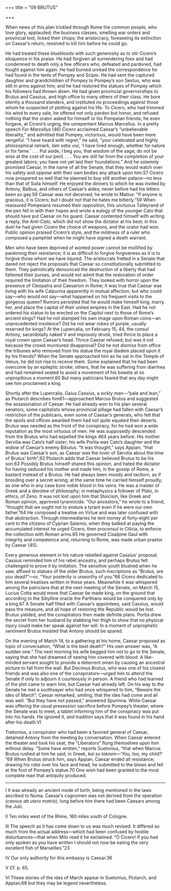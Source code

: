 +++
title = "09 BRUTUS"

+++

When news of this plan trickled through Rome the common people, who love glory, applauded; the business classes, smelling war orders and provincial loot, licked their chops; the aristocracy, foreseeing its extinction on Caesar’s return, resolved to kill him before he could go.

He had treated these bluebloods with such generosity as to stir Cicero’s eloquence in his praise. He had forgiven all surrendering foes and had condemned to death only a few officers who, defeated and pardoned, had fought against him again. He had burned unread the correspondence he had found in the tents of Pompey and Scipio. He had sent the captured daughter and grandchildren of Pompey to Pompey’s son Sextus, who was still in arms against him; and he had restored the statues of Pompey which his followers had thrown down. He had given provincial governorships to Brutus and Cassius, and high office to many others of their class. He bore silently a thousand slanders, and instituted no proceedings against those whom he suspected of plotting against his life. To Cicero, who had trimmed his wind to every sale, he offered not only pardon but honor, and refused nothing that the orator asked for himself or his Pompeian friends; he even forgave, at Cicero’s urging, the unrepentant Marcus Marcellus. In a pretty speech *For Marcellus* \(46\) Cicero acclaimed Caesar’s “unbelievable liberality,” and admitted that Pompey, victorious, would have been more vengeful. “I have heard with regret,” he said, “your celebrated and highly philosophical remark, *lam satis vixi,* ‘I have lived enough, whether for nature or for fame.’ . . . Put aside, I beg you, that wisdom of the sage; do not be wise at the cost of our peril. . . . You are still far from the completion of your greatest labors; you have not yet laid their foundations.” And he solemnly promised Caesar, in the name of all the Senate, that they would watch over his safety and oppose with their own bodies any attack upon him.57 Cicero now prospered so well that he planned to buy still another palace—no less than that of Sulla himself. He enjoyed the dinners to which he was invited by Antony, Balbus, and others of Caesar’s aides; never before had his letters been so gay.58 Caesar was not deceived; he wrote to Matius: “If anyone is gracious, it is Cicero; but I doubt not that he hates me bitterly.”59 When reassured Pompeians resumed their opposition, this unctuous Talleyrand of the pen fell in with their hopes and wrote a eulogy of the younger Cato that should have put Caesar on his guard. Caesar contented himself with writing a reply, the *Anti-Cato,* which did not show the dictator at his best; in this duel he had given Cicero the choice of weapons, and the orator had won. Public opinion praised Cicero’s style, and the mildness of a ruler who composed a pamphlet when he might have signed a death warrant.

Men who have been deprived of wonted power cannot be mollified by pardoning their resistance; it is as difficult to forgive forgiveness as it is to forgive those whom we have injured. The aristocrats fretted in a Senate that dared not reject the proposals that Caesar so constitutionally submitted to them. They patriotically denounced the destruction of a liberty that had fattened their purses, and would not admit that the restoration of order required the limitation of their freedom. They looked with horror upon the presence of Cleopatra and Caesarion in Rome; it was true that Caesar was living with his wife Calpurnia apparently in mutual affection; but who could say—who would not say—what happened on his frequent visits to the gorgeous queen? Rumors persisted that he would make himself king, marry her, and place the capital of their united empires in the East. Had he not ordered his statue to be erected on the Capitol next to those of Rome’s ancient kings? Had he not stamped his own image upon Roman coins—an unprecedented insolence? Did he not wear robes of purple, usually reserved for kings? At the Lupercalia, on February 15, 44, the consul Antony, sacerdotally naked V and impiously drunk, tried thrice to place a royal crown upon Caesar’s head. Thrice Caesar refused; but was it not because the crowd murmured disapproval? Did he not dismiss from office the tribunes who removed from his statue the royal diadem placed upon it by his friends? When the Senate approached him as he sat in the Temple of Venus, he did not rise to receive them. Some explained that he had been overcome by an epileptic stroke; others, that he was suffering from diarrhea and had remained seated to avoid a movement of his bowels at so unpropitious a moment.60 But many patricians feared that any day might see him proclaimed a king.

Shortly after the Lupercalia, Gaius Cassius, a sickly man—“pale and lean,” as Plutarch describes him61—approached Marcus Brutus and suggested the assassination of Caesar. He had already won to his plan several senators, some capitalists whose provincial pillage had fallen with Caesar’s restriction of the publicans, even some of Caesar’s generals, who felt that the spoils and offices awarded them had not quite equaled their deserts. Brutus was needed as the front of the conspiracy, for he had won a wide reputation as the most virtuous of men. He was supposedly descended from the Brutus who had expelled the kings 464 years before. His mother Servilia was Cato’s half sister; his wife Portia was Cato’s daughter and the widow of Caesar’s enemy Bibulus. “It was thought,” says Appian, “that Brutus was Caesar’s son, as Caesar was the lover of Servilia about the time of Brutus’ birth”;62 Plutarch adds that Caesar believed Brutus to be his son.63 Possibly Brutus himself shared this opinion, and hated the dictator for having seduced his mother and made him, in the gossip of Rome, a bastard instead of a Brutus. He had always been moody and taciturn, as if brooding over a secret wrong; at the same time he carried himself proudly, as one who in any case bore noble blood in his veins. He was a master of Greek and a devotee of philosophy; in metaphysics a follower of Plato, in ethics, of Zeno. It was not lost upon him that Stoicism, like Greek and Roman opinion, approved tyrannicide. “Our ancestors,” he wrote to a friend, “thought that we ought not to endure a tyrant even if he were our own father.”64 He composed a treatise on Virtue and was later confused with that abstraction. Through intermediaries he lent money at forty-eight per cent to the citizens of Cyprian Salamis; when they balked at paying the accumulated interest he urged Cicero, then proconsul in Cilicia, to enforce the collection with Roman arms.65 He governed Cisalpine Gaul with integrity and competence and, returning to Rome, was made urban praetor by Caesar \(45\).

Every generous element in his nature rebelled against Cassius’ proposal. Cassius reminded him of his rebel ancestry, and perhaps Brutus felt challenged to prove it by imitation. The sensitive youth blushed when he saw, affixed to statues of the older Brutus, such inscriptions as “Brutus, are you dead?”—or, “Your posterity is unworthy of you.”66 Cicero dedicated to him several treatises written in these years. Meanwhile it was whispered among the patricians that at the next meeting of the Senate, on March 15, Lucius Cotta would move that Caesar be made king, on the ground that according to the Sibylline oracle the Parthians would be conquered only by a king.67 A Senate half filled with Caesar’s appointees, said Cassius, would pass the measure, and all hope of restoring the Republic would be lost. Brutus yielded, and the conspirators then made definite plans. Portia drew the secret from her husband by stabbing her thigh to show that no physical injury could make her speak against her will. In a moment of unprophetic sentiment Brutus insisted that Antony should be spared.

On the evening of March 14, to a gathering at his home, Caesar proposed as topic of conversation, “What is the best death?” His own answer was, “A sudden one.” The next morning his wife begged him not to go to the Senate, saying that she had dreamed of seeing him covered with blood. A like-minded servant sought to provide a deterrent omen by causing an ancestral picture to fall from the wall. But Decimus Brutus, who was one of his closest friends and was also one of the conspirators—urged him to attend the Senate if only to adjourn it courteously in person. A friend who had learned of the plot came to warn him, but Caesar had already left. On his way to the Senate he met a soothsayer who had once whispered to him, “Beware the ides of March”; Caesar remarked, smiling, that the ides had come and all was well. “But they have not passed,” answered Spurinna. While Caesar was offering the usual presession sacrifice before Pompey’s theater, where the Senate was to meet, a tablet informing him of the conspiracy was put into his hands. He ignored it, and tradition says that it was found in his hand after his death.VI

Trebonius, a conspirator who had been a favored general of Caesar, detained Antony from the meeting by conversation. When Caesar entered the theater and took his seat, the “Liberators” flung themselves upon him without delay. “Some have written,” reports Suetonius, “that when Marcus Brutus rushed at him he said, in Greek, *kai su teknon—‘You,* too, my child?’ ”69 When Brutus struck him, says Appian, Caesar ended all resistance; drawing his robe over his face and head, he submitted to the blows and fell at the foot of Pompey’s statue.70 One wish had been granted to the most complete man that antiquity produced.



* * *

I It was already an ancient mode of birth, being mentioned in the laws ascribed to Numa. Caesar’s cognomen was not derived from the operation \(*caesus ab utero matris*\); long before him there had been Caesars among the Julii.

II Ten miles west of the Rhine, 160 miles south of Cologne.

III The speech as it has come down to us was much revised. It differed so much from the actual address—which had been confused by hostile disturbances—that when Milo read it he exclaimed: “O Cicero\! If you had only spoken as you have written I should not now be eating the very excellent fish of Marseilles.”23

IV Our only authority for this embassy is Caesar.36

V Cf. p. 65.

VI These stories of the ides of March appear in Suetonius, Plutarch, and Appian;68 but they may be legend nevertheless.

